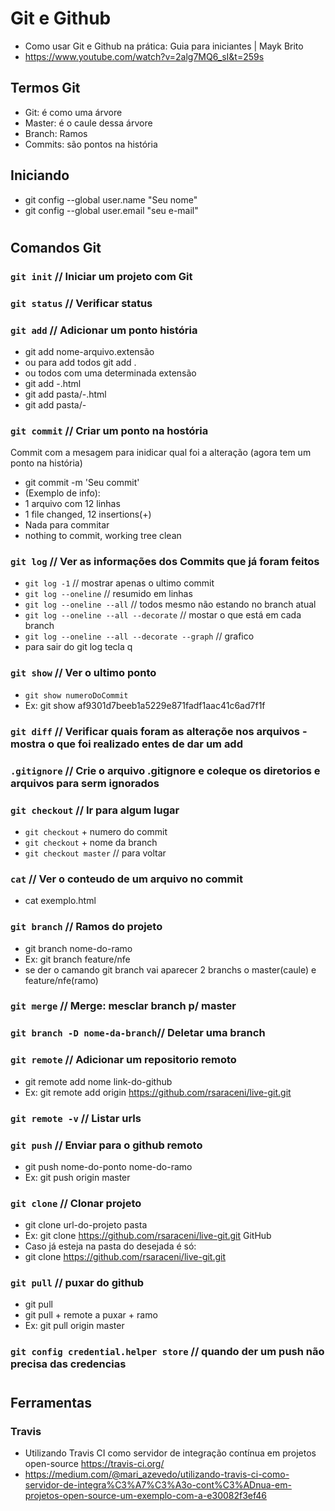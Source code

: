 # Git e Github
- Como usar Git e Github na prática: Guia para iniciantes | Mayk Brito
- https://www.youtube.com/watch?v=2alg7MQ6_sI&t=259s

## Termos Git
- Git: é como uma árvore
- Master: é o caule dessa árvore
- Branch: Ramos
- Commits: são pontos na história

## Iniciando
- git config --global user.name "Seu nome"
- git config --global user.email "seu e-mail"
#

## Comandos Git

### `git init` // Iniciar um projeto com Git

### `git status` // Verificar status

### `git add` // Adicionar um ponto história
- git add nome-arquivo.extensão
- ou para add todos
git add .
- ou todos com uma determinada extensão
- git add -.html
- git add pasta/-.html
- git add pasta/-

### `git commit` // Criar um ponto na hostória
Commit com a mesagem para inidicar qual foi a alteração (agora tem um ponto na história)
- git commit -m 'Seu commit'
- (Exemplo de info):
- 1 arquivo com 12 linhas
- 1 file changed, 12 insertions(+)
- Nada para commitar
- nothing to commit, working tree clean

### `git log` // Ver as informações dos Commits que já foram feitos
- `git log -1` // mostrar apenas o ultimo commit
- `git log --oneline` // resumido em linhas
- `git log --oneline --all` // todos mesmo não estando no branch atual
- `git log --oneline --all --decorate` // mostar o que está em cada branch
- `git log --oneline --all --decorate --graph` // grafico
- para sair do git log tecla q

### `git show` // Ver o ultimo ponto
- `git show numeroDoCommit`
- Ex: git show af9301d7beeb1a5229e871fadf1aac41c6ad7f1f

### `git diff` // Verificar quais foram as alteraçõe nos arquivos - mostra o que foi realizado entes de dar um add

### `.gitignore` // Crie o arquivo .gitignore e coleque os diretorios e arquivos para serm ignorados

### `git checkout` // Ir para algum lugar 
- `git checkout` + numero do commit
- `git checkout` + nome da branch
- `git checkout master` // para voltar

### `cat` // Ver o conteudo de um arquivo no commit
- cat exemplo.html

### `git branch` // Ramos do projeto
- git branch nome-do-ramo
- Ex: git branch feature/nfe
- se der o camando git branch vai aparecer 2 branchs o master(caule) e feature/nfe(ramo)

### `git merge` // Merge: mesclar branch p/ master

### `git branch -D nome-da-branch`// Deletar uma branch

### `git remote` // Adicionar um repositorio remoto
- git remote add nome link-do-github
- Ex: git remote add origin https://github.com/rsaraceni/live-git.git

### `git remote -v` // Listar urls 

### `git push` // Enviar para o github remoto
- git push nome-do-ponto nome-do-ramo
- Ex: git push origin master

### `git clone` // Clonar projeto
- git clone url-do-projeto pasta
- Ex: git clone https://github.com/rsaraceni/live-git.git GitHub
- Caso já esteja na pasta do desejada é só:
- git clone https://github.com/rsaraceni/live-git.git

### `git pull` // puxar do github 
- git pull 
- git pull + remote a puxar + ramo
- Ex: git pull origin master

### `git config credential.helper store` // quando der um push não precisa das credencias
# 


## Ferramentas

### Travis
- Utilizando Travis CI como servidor de integração contínua em projetos open-source
https://travis-ci.org/
- https://medium.com/@mari_azevedo/utilizando-travis-ci-como-servidor-de-integra%C3%A7%C3%A3o-cont%C3%ADnua-em-projetos-open-source-um-exemplo-com-a-e30082f3ef46